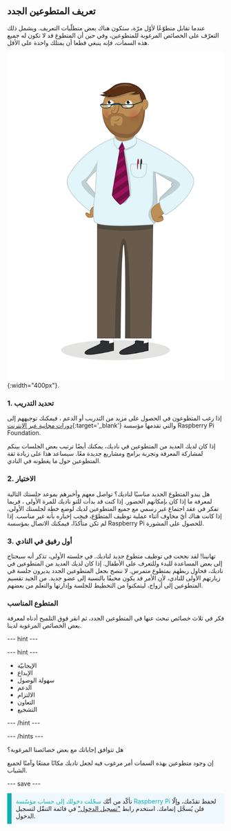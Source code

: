 ## تعريف المتطوعين الجدد

عندما تقابل متطوّعًا لأوّل مرّة، ستكون هناك بعض متطلّبات التعريف. ويشمل ذلك التعرّف على الخصائص المرغوبة للمتطوعين، وفي حين أن المتطوع قد لا تكون له جميع هذه السمات، فإنه ينبغي قطعا أن يمتلك واحدة على الأقل.

![متطوع بالغ.](images/10-Adult.png){:width="400px"}.
### 1. تحديد التدريب

إذا رغب المتطوعون في الحصول على مزيد من التدريب أو الدعم ، فيمكنك توجيههم إلى [دورات مجانية عبر الإنترنت](https://www.futurelearn.com/partners/raspberry-pi){:target='_blank'} والتي تقدمها مؤسسة Raspberry Pi Foundation.

إذا كان لديك العديد من المتطوعين في ناديك، يمكنك أيضًا ترتيب بعض الجلسات بينكم لمشاركة المعرفة وتجربة برامج ومشاريع جديدة معًا. سيساعد هذا على زيادة ثقة المتطوعين حول ما يغطونه في النادي.

### 2. الاختيار

هل يبدو المتطوع الجديد مناسبًا لناديك؟ تواصل معهم وأخبرهم بموعد جلستك التالية لمعرفة ما إذا كان بإمكانهم الحضور. إذا كنت قد بدأت للتو ناديك للمرة الأولى ، فربما تفكر في عقد اجتماع غير رسمي مع جميع المتطوعين لديك لوضع خطة لجلستك الأولى. إذا كانت هناك أيّ مخاوف أثناء عملية توظيف المتطوّع، فيجب إخباره بأنه غير مناسب. إذا لم تكن متأكدًا، فيمكنك الاتصال بمؤسسة Raspberry Pi للحصول على المشورة.

### 3. أول رفيق في النادي

تهانينا! لقد نجحت في توظيف متطوع جديد لناديك. في جلسته الأولى، تذكر أنه سيحتاج إلى بعض المساعدة للبدء وللتعرف على الأطفال. إذا كان لديك العديد من المتطوعين في ناديك، فحاول ربطهم بمتطوع متمرس. لا ننصح بجعل المتطوعين الجدد يديرون جلسة في زيارتهم الأولى للنادي، لأن الأمر قد يكون مخيفًا بالنسبة إلى عضو جديد. من الجيد تقسيم المتطوعين إلى أزواج، ليتمكنوا من التخطيط للجلسة وإدارتها والتعلم من بعضهم.

### المتطوع المناسب

فكر في ثلاث خصائص تبحث عنها في المتطوعين الجدد، ثم انقر فوق التلميح أدناه لمعرفة بعض الخصائص المرغوبة لدينا.

--- hint ---

--- hint ---

* الإيجابيّة
* الإبداع
* سهولة الوصول
* الدعم
* الالتزام
* التعاون
* التشجيع

--- /hint ---

--- /hints ---

هل تتوافق إجاباتك مع بعض خصائصنا المرغوبة؟

إن وجود متطوعين بهذه السمات أمر مرغوب فيه لجعل ناديك مكانًا ممتعًا وآمنًا لجميع الشباب.

--- save ---

<p style="border-left: solid; border-width:10px; border-color: #0faeb0; background-color: aliceblue; padding: 10px;">
تأكّد من أنّك <span style="color: #0faeb0">سجّلت دخولك إلى حساب مؤسّسة Raspberry Pi</span> لحفظ تقدّمك، وإلّا فلن يُسجَّل إتمامك. استخدم رابط <a href="https://my.raspberrypi.org/login">"تسجيل الدخول"</a> في قائمة التنقّل لتسجيل الدخول.
</p>
